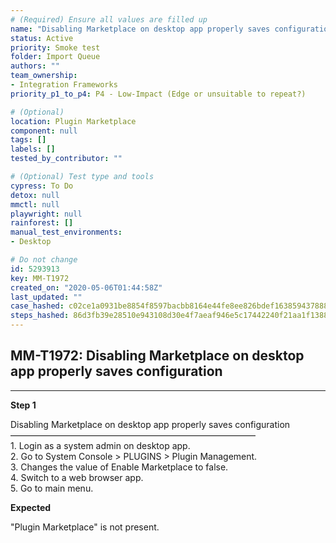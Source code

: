 ```yaml
---
# (Required) Ensure all values are filled up
name: "Disabling Marketplace on desktop app properly saves configuration"
status: Active
priority: Smoke test
folder: Import Queue
authors: ""
team_ownership: 
- Integration Frameworks
priority_p1_to_p4: P4 - Low-Impact (Edge or unsuitable to repeat?)

# (Optional)
location: Plugin Marketplace
component: null
tags: []
labels: []
tested_by_contributor: ""

# (Optional) Test type and tools
cypress: To Do
detox: null
mmctl: null
playwright: null
rainforest: []
manual_test_environments:
- Desktop

# Do not change
id: 5293913
key: MM-T1972
created_on: "2020-05-06T01:44:58Z"
last_updated: ""
case_hashed: c02ce1a0931be8854f8597bacbb8164e44fe8ee826bdef16385943788896c0bbc0eab42a091b785b085a851ce8cedf82
steps_hashed: 86d3fb39e28510e943108d30e4f7aeaf946e5c17442240f21aa1f138835e0198e46b11113f5cccb08118437faa53fa6b
---
```


<!-- (Auto-generated) Based on frontmatter's "key" and "name" -->

## MM-T1972: Disabling Marketplace on desktop app properly saves configuration

---

**Step 1**

Disabling Marketplace on desktop app properly saves configuration\
————————————————————————————\
1\. Login as a system admin on desktop app.\
2\. Go to System Console > PLUGINS > Plugin Management.\
3\. Changes the value of Enable Marketplace to false.\
4\. Switch to a web browser app.\
5\. Go to main menu.

**Expected**

"Plugin Marketplace" is not present.
